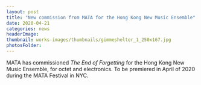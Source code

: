 ```yaml
---
layout: post
title: "New commission from MATA for the Hong Kong New Music Ensemble"
date: 2020-04-21
categories: news
headerImage:
thumbnail: works-images/thumbnails/gimmeshelter_1_250x167.jpg
photosFolder:
---
```

MATA has commissioned *The End of Forgetting* for the Hong Kong New Music Ensemble, for octet and electronics. To be premiered in April of 2020 during the MATA Festival in NYC.
